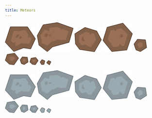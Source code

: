 ```yaml
---
title: Meteors
---
```


![](meteor_brown_big1.png)
![](meteor_brown_big2.png)
![](meteor_brown_big3.png)
![](meteor_brown_big4.png)
![](meteor_brown_med1.png)
![](meteor_brown_med3.png)
![](meteor_brown_small1.png)
![](meteor_brown_small2.png)
![](meteor_brown_tiny1.png)
![](meteor_brown_tiny2.png)

![](meteor_grey_big1.png)
![](meteor_grey_big2.png)
![](meteor_grey_big3.png)
![](meteor_grey_big4.png)
![](meteor_grey_med1.png)
![](meteor_grey_med2.png)
![](meteor_grey_small1.png)
![](meteor_grey_small2.png)
![](meteor_grey_tiny1.png)
![](meteor_grey_tiny2.png)